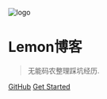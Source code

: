 ![logo](https://docsify.js.org/_media/icon.svg)

# Lemon博客

> 无能码农整理踩坑经历.


[GitHub](https://github.com/lihao411775814/document.git)
[Get Started](#首页)
